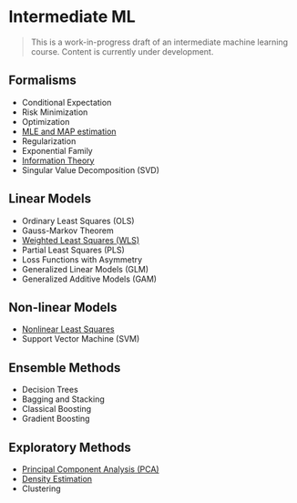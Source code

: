 # Intermediate ML

> This is a work-in-progress draft of an intermediate machine learning course. Content is currently under development.

## Formalisms

- Conditional Expectation
- Risk Minimization
- Optimization
- [MLE and MAP estimation](https://vsheg.github.io/intermediate-ml/01-formalism/04-mle-map.pdf)
- Regularization
- Exponential Family
- [Information Theory](https://vsheg.github.io/intermediate-ml/01-formalism/07-information.pdf)
- Singular Value Decomposition (SVD)

## Linear Models

- Ordinary Least Squares (OLS)
- Gauss-Markov Theorem
- [Weighted Least Squares (WLS)](https://vsheg.github.io/intermediate-ml/02-linear/03-weighted-ls.pdf)
- Partial Least Squares (PLS)
- Loss Functions with Asymmetry
- Generalized Linear Models (GLM)
- Generalized Additive Models (GAM)

## Non-linear Models

- [Nonlinear Least Squares](https://vsheg.github.io/intermediate-ml/03-nonlinear/01-nonlinear-ls.pdf)
- Support Vector Machine (SVM)

## Ensemble Methods

- Decision Trees
- Bagging and Stacking
- Classical Boosting
- Gradient Boosting

## Exploratory Methods
 
- [Principal Component Analysis (PCA)](https://vsheg.github.io/intermediate-ml/05-exploratory/01-pca.pdf)
- [Density Estimation](https://vsheg.github.io/intermediate-ml/05-exploratory/02-density.pdf)
- Clustering
